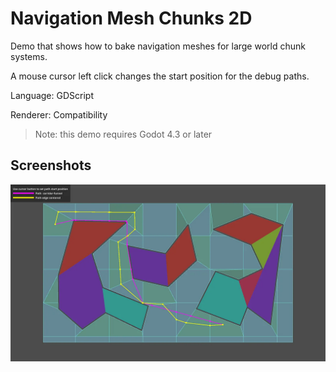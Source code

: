 # Navigation Mesh Chunks 2D

Demo that shows how to bake navigation meshes for large world chunk systems.

A mouse cursor left click changes the start position for the debug paths.

Language: GDScript

Renderer: Compatibility

> Note: this demo requires Godot 4.3 or later

## Screenshots

![Screenshot](screenshots/navigation_mesh_chunks.webp)
